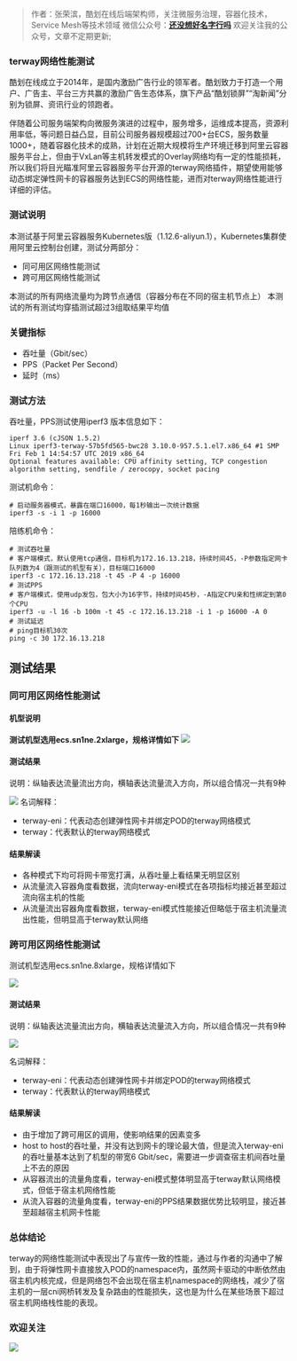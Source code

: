 >作者：张荣滨，酷划在线后端架构师，关注微服务治理，容器化技术，Service Mesh等技术领域
微信公众号：**[还没想好名字行吗](#jump_10)**
欢迎关注我的公众号，文章不定期更新;

### terway网络性能测试
酷划在线成立于2014年，是国内激励广告行业的领军者。酷划致力于打造一个用户、广告主、平台三方共赢的激励广告生态体系，旗下产品“酷划锁屏”“淘新闻”分别为锁屏、资讯行业的领跑者。

伴随着公司服务端架构向微服务演进的过程中，服务增多，运维成本提高，资源利用率低，等问题日益凸显，目前公司服务器规模超过700+台ECS，服务数量1000+，随着容器化技术的成熟，计划在近期大规模将生产环境迁移到阿里云容器服务平台上，但由于VxLan等主机转发模式的Overlay网络均有一定的性能损耗，所以我们将目光瞄准阿里云容器服务平台开源的terway网络插件，期望使用能够动态绑定弹性网卡的容器服务达到ECS的网络性能，进而对terway网络性能进行详细的评估。

### 测试说明
本测试基于阿里云容器服务Kubernetes版（1.12.6-aliyun.1），Kubernetes集群使用阿里云控制台创建，测试分两部分：
- 同可用区网络性能测试
- 跨可用区网络性能测试

本测试的所有网络流量均为跨节点通信（容器分布在不同的宿主机节点上）
本测试的所有测试均穿插测试超过3组取结果平均值

### 关键指标
- 吞吐量（Gbit/sec）
- PPS（Packet Per Second）
- 延时（ms）
### 测试方法
吞吐量，PPS测试使用iperf3 
版本信息如下：
```
iperf 3.6 (cJSON 1.5.2)
Linux iperf3-terway-57b5fd565-bwc28 3.10.0-957.5.1.el7.x86_64 #1 SMP Fri Feb 1 14:54:57 UTC 2019 x86_64
Optional features available: CPU affinity setting, TCP congestion algorithm setting, sendfile / zerocopy, socket pacing
```
测试机命令：
```
# 启动服务器模式，暴露在端口16000，每1秒输出一次统计数据
iperf3 -s -i 1 -p 16000
```
陪练机命令：
```
# 测试吞吐量
# 客户端模式，默认使用tcp通信，目标机为172.16.13.218，持续时间45，-P参数指定网卡队列数为4（跟测试的机型有关），目标端口16000
iperf3 -c 172.16.13.218 -t 45 -P 4 -p 16000
# 测试PPS
# 客户端模式，使用udp发包，包大小为16字节，持续时间45秒，-A指定CPU亲和性绑定到第0个CPU
iperf3 -u -l 16 -b 100m -t 45 -c 172.16.13.218 -i 1 -p 16000 -A 0
# 测试延迟
# ping目标机30次
ping -c 30 172.16.13.218
```

## 测试结果
### 同可用区网络性能测试
#### 机型说明
**测试机型选用ecs.sn1ne.2xlarge，规格详情如下**
![](http://oss.zrbcool.top/Fh3HhlfHmLAGPTJFpvZjEDzPCBy2)

#### 测试结果

说明：纵轴表达流量流出方向，横轴表达流量流入方向，所以组合情况一共有9种

![](http://oss.zrbcool.top/FqPXS2zNmi4ySOjTcI2Ck2W1B6eg)
名词解释：
- terway-eni：代表动态创建弹性网卡并绑定POD的terway网络模式
- terway：代表默认的terway网络模式	
#### 结果解读
- 各种模式下均可将网卡带宽打满，从吞吐量上看结果无明显区别
- 从流量流入容器角度看数据，流向terway-eni模式在各项指标均接近甚至超过流向宿主机的性能
- 从流量流出容器角度看数据，terway-eni模式性能接近但略低于宿主机流量流出性能，但明显高于terway默认网络

### 跨可用区网络性能测试
测试机型选用ecs.sn1ne.8xlarge，规格详情如下

![](http://oss.zrbcool.top/FhU8GsIVZqhMDAOTHz0vod8dJq6D)

#### 测试结果

说明：纵轴表达流量流出方向，横轴表达流量流入方向，所以组合情况一共有9种

![](http://oss.zrbcool.top/FotUG6Qumrh1U3VNCkE-rLv_B7e_)

名词解释：
- terway-eni：代表动态创建弹性网卡并绑定POD的terway网络模式
- terway：代表默认的terway网络模式			
#### 结果解读
- 由于增加了跨可用区的调用，使影响结果的因素变多
- host to host的吞吐量，并没有达到网卡的理论最大值，但是流入terway-eni的吞吐量基本达到了机型的带宽6 Gbit/sec，需要进一步调查宿主机间吞吐量上不去的原因
- 从容器流出的流量角度看，terway-eni模式整体明显高于terway默认网络模式，但低于宿主机网络性能
- 从流入容器的流量角度看，terway-eni的PPS结果数据优势比较明显，接近甚至超越宿主机网卡性能

### 总体结论
terway的网络性能测试中表现出了与宣传一致的性能，通过与作者的沟通中了解到，由于将弹性网卡直接放入POD的namespace内，虽然网卡驱动的中断依然由宿主机内核完成，但是网络包不会出现在宿主机namespace的网络栈，减少了宿主机的一层cni网桥转发及复杂路由的性能损失，这也是为什么在某些场景下超过宿主机网络栈性能的表现。


### 欢迎关注
<a id="jump_10"></a>
![](http://oss.zrbcool.top/Fv816XFbZB2JQazo5LHBoy2_SGVz)
 

